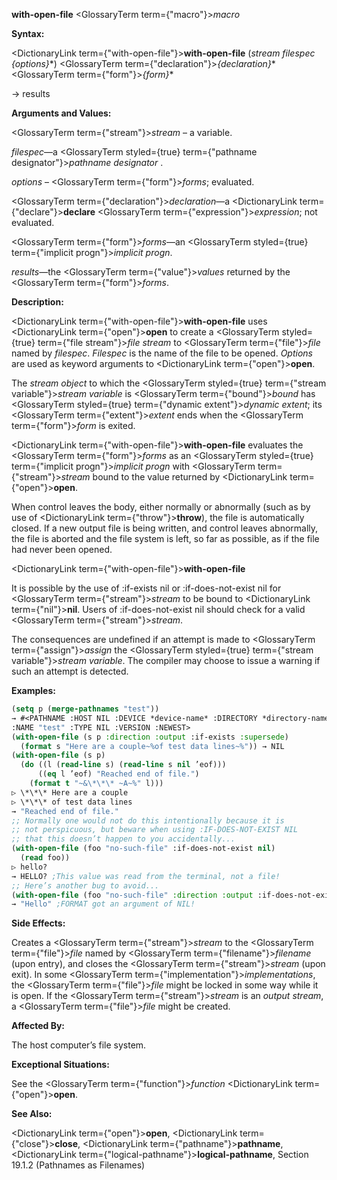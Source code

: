 **with-open-file** <GlossaryTerm  term={"macro"}><i>macro</i></GlossaryTerm> 



**Syntax:** 



<DictionaryLink  term={"with-open-file"}><b>with-open-file</b></DictionaryLink> (*stream filespec \{options\}*\*) <GlossaryTerm  term={"declaration"}><i>\{declaration\}</i></GlossaryTerm>\* <GlossaryTerm  term={"form"}><i>\{form\}</i></GlossaryTerm>\* 



→ results 



**Arguments and Values:** 



<GlossaryTerm  term={"stream"}><i>stream</i></GlossaryTerm> – a variable. 



*filespec*—a <GlossaryTerm styled={true} term={"pathname designator"}><i>pathname designator</i></GlossaryTerm> . 



*options* – <GlossaryTerm  term={"form"}><i>forms</i></GlossaryTerm>; evaluated. 



<GlossaryTerm  term={"declaration"}><i>declaration</i></GlossaryTerm>—a <DictionaryLink  term={"declare"}><b>declare</b></DictionaryLink> <GlossaryTerm  term={"expression"}><i>expression</i></GlossaryTerm>; not evaluated. 



<GlossaryTerm  term={"form"}><i>forms</i></GlossaryTerm>—an <GlossaryTerm styled={true} term={"implicit progn"}><i>implicit progn</i></GlossaryTerm>. 



*results*—the <GlossaryTerm  term={"value"}><i>values</i></GlossaryTerm> returned by the <GlossaryTerm  term={"form"}><i>forms</i></GlossaryTerm>. 



**Description:** 



<DictionaryLink  term={"with-open-file"}><b>with-open-file</b></DictionaryLink> uses <DictionaryLink  term={"open"}><b>open</b></DictionaryLink> to create a <GlossaryTerm styled={true} term={"file stream"}><i>file stream</i></GlossaryTerm> to <GlossaryTerm  term={"file"}><i>file</i></GlossaryTerm> named by *filespec*. *Filespec* is the name of the file to be opened. *Options* are used as keyword arguments to <DictionaryLink  term={"open"}><b>open</b></DictionaryLink>. 



The *stream object* to which the <GlossaryTerm styled={true} term={"stream variable"}><i>stream variable</i></GlossaryTerm> is <GlossaryTerm  term={"bound"}><i>bound</i></GlossaryTerm> has <GlossaryTerm styled={true} term={"dynamic extent"}><i>dynamic extent</i></GlossaryTerm>; its <GlossaryTerm  term={"extent"}><i>extent</i></GlossaryTerm> ends when the <GlossaryTerm  term={"form"}><i>form</i></GlossaryTerm> is exited. 



<DictionaryLink  term={"with-open-file"}><b>with-open-file</b></DictionaryLink> evaluates the <GlossaryTerm  term={"form"}><i>forms</i></GlossaryTerm> as an <GlossaryTerm styled={true} term={"implicit progn"}><i>implicit progn</i></GlossaryTerm> with <GlossaryTerm  term={"stream"}><i>stream</i></GlossaryTerm> bound to the value returned by <DictionaryLink  term={"open"}><b>open</b></DictionaryLink>. 



When control leaves the body, either normally or abnormally (such as by use of <DictionaryLink  term={"throw"}><b>throw</b></DictionaryLink>), the file is automatically closed. If a new output file is being written, and control leaves abnormally, the file is aborted and the file system is left, so far as possible, as if the file had never been opened. 







 



 



<DictionaryLink  term={"with-open-file"}><b>with-open-file</b></DictionaryLink> 



It is possible by the use of :if-exists nil or :if-does-not-exist nil for <GlossaryTerm  term={"stream"}><i>stream</i></GlossaryTerm> to be bound to <DictionaryLink  term={"nil"}><b>nil</b></DictionaryLink>. Users of :if-does-not-exist nil should check for a valid <GlossaryTerm  term={"stream"}><i>stream</i></GlossaryTerm>. 



The consequences are undefined if an attempt is made to <GlossaryTerm  term={"assign"}><i>assign</i></GlossaryTerm> the <GlossaryTerm styled={true} term={"stream variable"}><i>stream variable</i></GlossaryTerm>. The compiler may choose to issue a warning if such an attempt is detected. 



**Examples:**
```lisp
(setq p (merge-pathnames "test")) 
→ #<PATHNAME :HOST NIL :DEVICE *device-name* :DIRECTORY *directory-name* 
:NAME "test" :TYPE NIL :VERSION :NEWEST> 
(with-open-file (s p :direction :output :if-exists :supersede) 
  (format s "Here are a couple~%of test data lines~%")) → NIL 
(with-open-file (s p) 
  (do ((l (read-line s) (read-line s nil ’eof))) 
      ((eq l ’eof) "Reached end of file.") 
    (format t "~&\*\*\* ~A~%" l))) 
▷ \*\*\* Here are a couple 
▷ \*\*\* of test data lines 
→ "Reached end of file." 
;; Normally one would not do this intentionally because it is 
;; not perspicuous, but beware when using :IF-DOES-NOT-EXIST NIL 
;; that this doesn’t happen to you accidentally... 
(with-open-file (foo "no-such-file" :if-does-not-exist nil) 
  (read foo)) 
▷ hello? 
→ HELLO? ;This value was read from the terminal, not a file! 
;; Here’s another bug to avoid... 
(with-open-file (foo "no-such-file" :direction :output :if-does-not-exist nil) (format foo "Hello")) 
→ "Hello" ;FORMAT got an argument of NIL! 
```
**Side Effects:** 



Creates a <GlossaryTerm  term={"stream"}><i>stream</i></GlossaryTerm> to the <GlossaryTerm  term={"file"}><i>file</i></GlossaryTerm> named by <GlossaryTerm  term={"filename"}><i>filename</i></GlossaryTerm> (upon entry), and closes the <GlossaryTerm  term={"stream"}><i>stream</i></GlossaryTerm> (upon exit). In some <GlossaryTerm  term={"implementation"}><i>implementations</i></GlossaryTerm>, the <GlossaryTerm  term={"file"}><i>file</i></GlossaryTerm> might be locked in some way while it is open. If the <GlossaryTerm  term={"stream"}><i>stream</i></GlossaryTerm> is an *output stream*, a <GlossaryTerm  term={"file"}><i>file</i></GlossaryTerm> might be created. 



**Affected By:** 



The host computer’s file system. 



**Exceptional Situations:** 



See the <GlossaryTerm  term={"function"}><i>function</i></GlossaryTerm> <DictionaryLink  term={"open"}><b>open</b></DictionaryLink>. 







 



 



**See Also:** 



<DictionaryLink  term={"open"}><b>open</b></DictionaryLink>, <DictionaryLink  term={"close"}><b>close</b></DictionaryLink>, <DictionaryLink  term={"pathname"}><b>pathname</b></DictionaryLink>, <DictionaryLink  term={"logical-pathname"}><b>logical-pathname</b></DictionaryLink>, Section 19.1.2 (Pathnames as Filenames) 